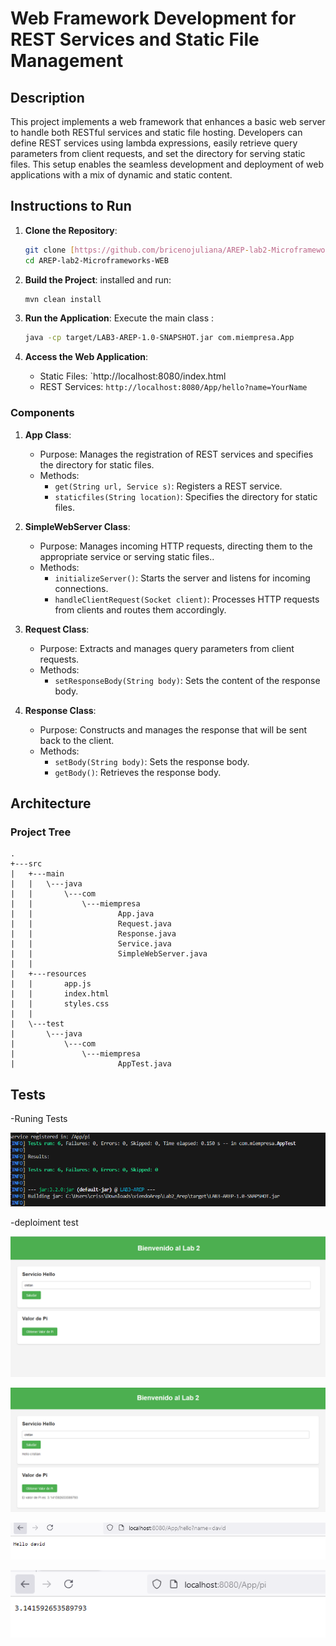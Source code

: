 # Web Framework Development for REST Services and Static File Management

## Description

This project implements a web framework that enhances a basic web server to handle both RESTful services and static file hosting. Developers can define REST services using lambda expressions, easily retrieve query parameters from client requests, and set the directory for serving static files. This setup enables the seamless development and deployment of web applications with a mix of dynamic and static content.

## Instructions to Run

1. **Clone the Repository**:
   ```bash
   git clone [https://github.com/bricenojuliana/AREP-lab2-Microframeworks-WEB.git](https://github.com/cristiandavid0124/Lab2_Arep.git]
   cd AREP-lab2-Microframeworks-WEB
   ```

2. **Build the Project**:
   installed and run:
   ```bash
   mvn clean install
   ```

3. **Run the Application**:
   Execute the main class :
   ```bash
   java -cp target/LAB3-AREP-1.0-SNAPSHOT.jar com.miempresa.App
   ```

4. **Access the Web Application**:
   - Static Files: `http://localhost:8080/index.html
   - REST Services: `http://localhost:8080/App/hello?name=YourName`


### Components

1. **App Class**:
   - Purpose: Manages the registration of REST services and specifies the directory for static files.
   - Methods:
     - `get(String url, Service s)`: Registers a REST service.
     - `staticfiles(String location)`: Specifies the directory for static files.

2. **SimpleWebServer Class**:
   - Purpose: Manages incoming HTTP requests, directing them to the appropriate service or serving static files..
   - Methods:
     - `initializeServer()`:  Starts the server and listens for incoming connections.
     - `handleClientRequest(Socket client)`:  Processes HTTP requests from clients and routes them accordingly.


3. **Request Class**:
   - Purpose: Extracts and manages query parameters from client requests.
   - Methods:
     - `setResponseBody(String body)`:  Sets the content of the response body.

4. **Response Class**:
   - Purpose: Constructs and manages the response that will be sent back to the client.
   - Methods:
     - `setBody(String body)`: Sets the response body.
     - `getBody()`: Retrieves the response body.
  
  
## Architecture

### Project Tree
```
.
+---src
|   +---main
|   |   \---java
|   |       \---com
|   |           \---miempresa
|   |                   App.java
|   |                   Request.java
|   |                   Response.java
|   |                   Service.java
|   |                   SimpleWebServer.java
|   |
|   +---resources
|   |       app.js
|   |       index.html
|   |       styles.css
|   |
|   \---test
|       \---java
|           \---com
|               \---miempresa
|                       AppTest.java

```


## Tests

-Runing Tests

![alt text](img/image-1.png)

-deploiment test

![alt text](img/image-2.png)


![alt text](img/image-3.png)


![alt text](img/image-4.png)


![alt text](img/image-5.png)






   
